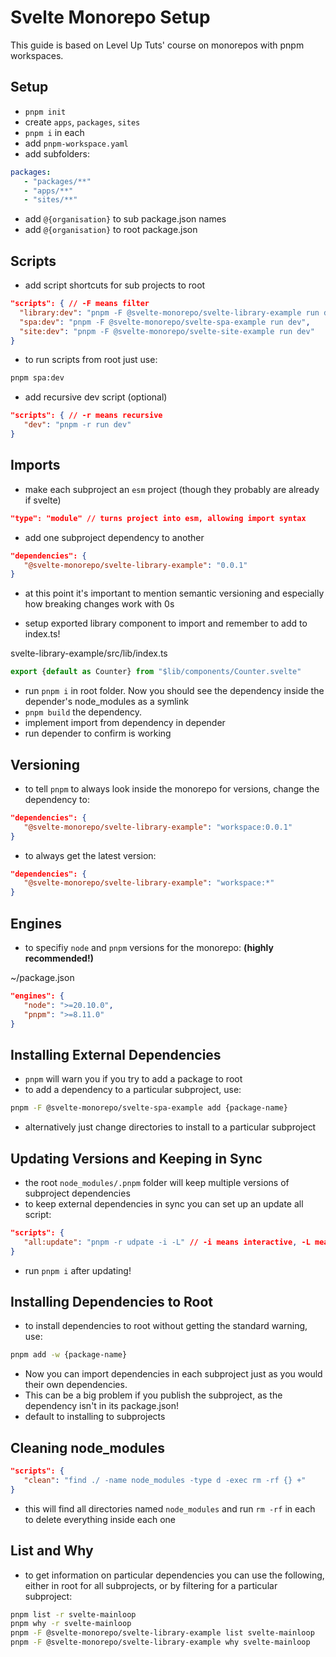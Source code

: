 # Svelte Monorepo Setup

This guide is based on Level Up Tuts' course on monorepos with pnpm workspaces.

## Setup

- `pnpm init`
- create `apps`, `packages`, `sites`
- `pnpm i` in each
- add `pnpm-workspace.yaml`
- add subfolders:

```yaml
packages:
   - "packages/**"
   - "apps/**"
   - "sites/**"
```

- add `@{organisation}` to sub package.json names
- add `@{organisation}` to root package.json

## Scripts

- add script shortcuts for sub projects to root

```json
"scripts": { // -F means filter
  "library:dev": "pnpm -F @svelte-monorepo/svelte-library-example run dev",
  "spa:dev": "pnpm -F @svelte-monorepo/svelte-spa-example run dev",
  "site:dev": "pnpm -F @svelte-monorepo/svelte-site-example run dev"
}
```

- to run scripts from root just use:

```sh
pnpm spa:dev
```

- add recursive dev script (optional)

```json
"scripts": { // -r means recursive
   "dev": "pnpm -r run dev"
}
```

## Imports

- make each subproject an `esm` project (though they probably are already if svelte)

```json
"type": "module" // turns project into esm, allowing import syntax
```

- add one subproject dependency to another

```json
"dependencies": {
   "@svelte-monorepo/svelte-library-example": "0.0.1"
}
```
- at this point it's important to mention semantic versioning and especially how breaking changes work with 0s

- setup exported library component to import and remember to add to index.ts!

svelte-library-example/src/lib/index.ts
```ts
export {default as Counter} from "$lib/components/Counter.svelte"
```

- run `pnpm i` in root folder. Now you should see the dependency inside the depender's node_modules as a symlink
- `pnpm build` the dependency.
- implement import from dependency in depender
- run depender to confirm is working

## Versioning

- to tell `pnpm` to always look inside the monorepo for versions, change the dependency to:

```json
"dependencies": {
   "@svelte-monorepo/svelte-library-example": "workspace:0.0.1"
}
```

- to always get the latest version:

```json
"dependencies": {
   "@svelte-monorepo/svelte-library-example": "workspace:*"
}
```

## Engines

- to specifiy `node` and `pnpm` versions for the monorepo: **(highly recommended!)**

~/package.json
```json
"engines": {
   "node": ">=20.10.0",
   "pnpm": ">=8.11.0"
}
```

## Installing External Dependencies

- `pnpm` will warn you if you try to add a package to root
- to add a dependency to a particular subproject, use:

```sh
pnpm -F @svelte-monorepo/svelte-spa-example add {package-name}
```

- alternatively just change directories to install to a particular subproject

## Updating Versions and Keeping in Sync

- the root `node_modules/.pnpm` folder will keep multiple versions of subproject dependencies
- to keep external dependencies in sync you can set up an update all script:

```json
"scripts": {
   "all:update": "pnpm -r udpate -i -L" // -i means interactive, -L means latest
}
```

- run `pnpm i` after updating!

## Installing Dependencies to Root

- to install dependencies to root without getting the standard warning, use:

```sh
pnpm add -w {package-name}
```

- Now you can import dependencies in each subproject just as you would their own dependencies.
- This can be a big problem if you publish the subproject, as the dependency isn't in its package.json!
- default to installing to subprojects

## Cleaning node_modules

```json
"scripts": {
   "clean": "find ./ -name node_modules -type d -exec rm -rf {} +"
}
```

- this will find all directories named `node_modules` and run `rm -rf` in each to delete everything inside each one

## List and Why

- to get information on particular dependencies you can use the following, either in root for all subprojects, or by filtering for a particular subproject:

```sh
pnpm list -r svelte-mainloop
pnpm why -r svelte-mainloop
pnpm -F @svelte-monorepo/svelte-library-example list svelte-mainloop
pnpm -F @svelte-monorepo/svelte-library-example why svelte-mainloop
```
